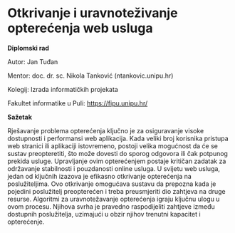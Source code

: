 # Otkrivanje i uravnoteživanje opterećenja web usluga

**Diplomski rad**

Autor: Jan Tuđan

Mentor: doc. dr. sc. Nikola Tanković (ntankovic.unipu.hr)

Kolegij: Izrada informatičkih projekata

Fakultet informatike u Puli: https://fipu.unipu.hr/

**Sažetak**

Rješavanje problema opterećenja ključno je za osiguravanje visoke dostupnosti i performansi web aplikacija. Kada veliki broj korisnika pristupa web stranici ili aplikaciji istovremeno, postoji velika mogućnost da će se sustav preopteretiti, što može dovesti do sporog odgovora ili čak potpunog prekida usluge. Upravljanje ovim opterećenjem postaje kritičan zadatak za održavanje stabilnosti i pouzdanosti online usluga. U svijetu web usluga, jedan od ključnih izazova je efikasno otkrivanje opterećenja na poslužiteljima. Ovo otkrivanje omogućava sustavu da prepozna kada je pojedini poslužitelj preopterećen i treba preusmjeriti dio zahtjeva na druge resurse. Algoritmi za uravnotežavanje opterećenja igraju ključnu ulogu u ovom procesu. Njihova svrha je pravedno raspodijeliti zahtjeve između dostupnih poslužitelja, uzimajući u obzir njihov trenutni kapacitet i opterećenje.

